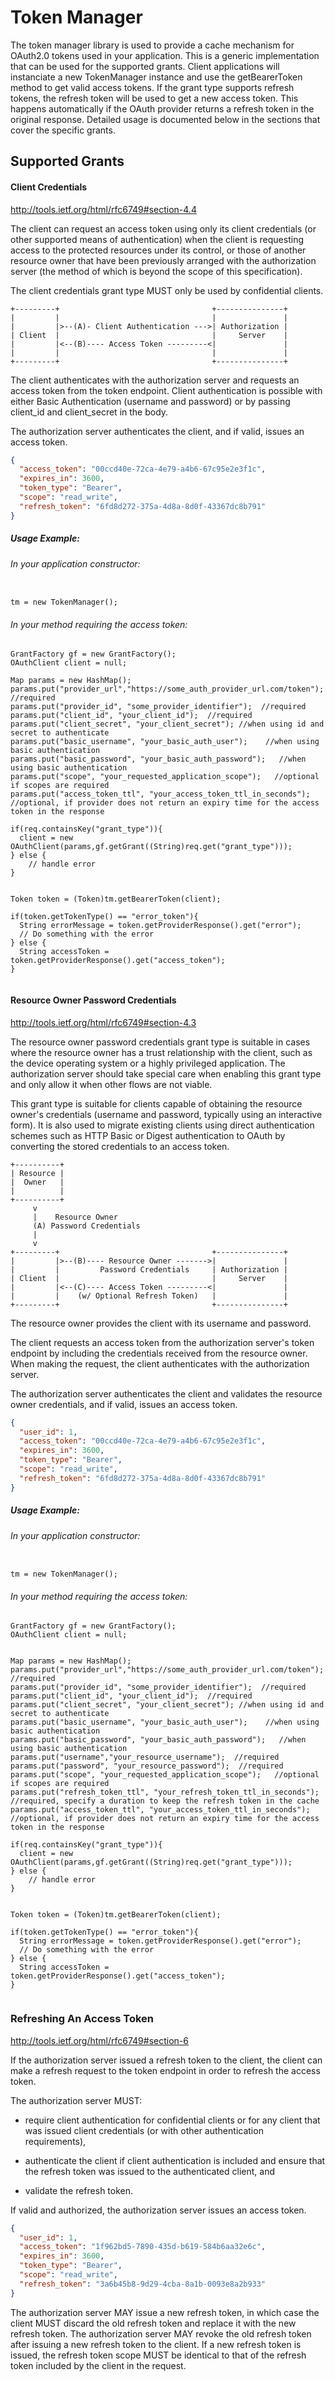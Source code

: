 # Token Manager

The token manager library is used to provide a cache mechanism for OAuth2.0 tokens used in your application. This is a generic implementation that can be used for the supported grants. Client applications will instanciate a new TokenManager instance and use the getBearerToken method to get valid access tokens. If the grant type supports refresh tokens, the refresh token will be used to get a new access token. This happens automatically if the OAuth provider returns a refresh token in the original response. Detailed usage is documented below in the sections that cover the specific grants.

## Supported Grants

#### Client Credentials

http://tools.ietf.org/html/rfc6749#section-4.4

The client can request an access token using only its client credentials (or other supported means of authentication) when the client is requesting access to the protected resources under its control, or those of another resource owner that have been previously arranged with the authorization server (the method of which is beyond the scope of this specification).

The client credentials grant type MUST only be used by confidential clients.

```
+---------+                                  +---------------+
|         |                                  |               |
|         |>--(A)- Client Authentication --->| Authorization |
| Client  |                                  |     Server    |
|         |<--(B)---- Access Token ---------<|               |
|         |                                  |               |
+---------+                                  +---------------+
```

The client authenticates with the authorization server and requests an access token from the token endpoint. Client authentication is possible with either Basic Authentication (username and password) or by passing client_id and client_secret in the body.

The authorization server authenticates the client, and if valid, issues an access token.

```json
{
  "access_token": "00ccd40e-72ca-4e79-a4b6-67c95e2e3f1c",
  "expires_in": 3600,
  "token_type": "Bearer",
  "scope": "read_write",
  "refresh_token": "6fd8d272-375a-4d8a-8d0f-43367dc8b791"
}
```

##### Usage Example:


###### In your application constructor:


```

tm = new TokenManager();

```

###### In your method requiring the access token:

```
GrantFactory gf = new GrantFactory();
OAuthClient client = null;

Map params = new HashMap();
params.put("provider_url","https://some_auth_provider_url.com/token");   //required
params.put("provider_id", "some_provider_identifier");  //required
params.put("client_id", "your_client_id");  //required
params.put("client_secret", "your_client_secret"); //when using id and secret to authenticate
params.put("basic_username", "your_basic_auth_user");    //when using basic authentication
params.put("basic_password", "your_basic_auth_password");   //when using basic authentication
params.put("scope", "your_requested_application_scope");   //optional if scopes are required
params.put("access_token_ttl", "your_access_token_ttl_in_seconds"); //optional, if provider does not return an expiry time for the access token in the response

if(req.containsKey("grant_type")){
  client = new OAuthClient(params,gf.getGrant((String)req.get("grant_type")));
} else {
    // handle error        
}


Token token = (Token)tm.getBearerToken(client);

if(token.getTokenType() == "error_token"){
  String errorMessage = token.getProviderResponse().get("error");
  // Do something with the error
} else {
  String accessToken = token.getProviderResponse().get("access_token");
}


```



#### Resource Owner Password Credentials

http://tools.ietf.org/html/rfc6749#section-4.3

The resource owner password credentials grant type is suitable in cases where the resource owner has a trust relationship with the client, such as the device operating system or a highly privileged application. The authorization server should take special care when enabling this grant type and only allow it when other flows are not viable.

This grant type is suitable for clients capable of obtaining the resource owner's credentials (username and password, typically using an interactive form). It is also used to migrate existing clients using direct authentication schemes such as HTTP Basic or Digest authentication to OAuth by converting the stored credentials to an access token.

```
+----------+
| Resource |
|  Owner   |
|          |
+----------+
     v
     |    Resource Owner
     (A) Password Credentials
     |
     v
+---------+                                  +---------------+
|         |>--(B)---- Resource Owner ------->|               |
|         |         Password Credentials     | Authorization |
| Client  |                                  |     Server    |
|         |<--(C)---- Access Token ---------<|               |
|         |    (w/ Optional Refresh Token)   |               |
+---------+                                  +---------------+

```

The resource owner provides the client with its username and password.

The client requests an access token from the authorization server's token endpoint by including the credentials received from the resource owner. When making the request, the client authenticates with the authorization server.


The authorization server authenticates the client and validates the resource owner credentials, and if valid, issues an access token.

```json
{
  "user_id": 1,
  "access_token": "00ccd40e-72ca-4e79-a4b6-67c95e2e3f1c",
  "expires_in": 3600,
  "token_type": "Bearer",
  "scope": "read_write",
  "refresh_token": "6fd8d272-375a-4d8a-8d0f-43367dc8b791"
}
```

##### Usage Example:


###### In your application constructor:


```

tm = new TokenManager();

```

###### In your method requiring the access token:

```
GrantFactory gf = new GrantFactory();
OAuthClient client = null;


Map params = new HashMap();
params.put("provider_url","https://some_auth_provider_url.com/token");   //required
params.put("provider_id", "some_provider_identifier");  //required
params.put("client_id", "your_client_id");  //required
params.put("client_secret", "your_client_secret"); //when using id and secret to authenticate
params.put("basic_username", "your_basic_auth_user");    //when using basic authentication
params.put("basic_password", "your_basic_auth_password");   //when using basic authentication
params.put("username","your_resource_username");  //required
params.put("password", "your_resource_password");  //required
params.put("scope", "your_requested_application_scope");   //optional if scopes are required
params.put("refresh_token_ttl", "your_refresh_token_ttl_in_seconds");   //required, specify a duration to keep the refresh token in the cache
params.put("access_token_ttl", "your_access_token_ttl_in_seconds"); //optional, if provider does not return an expiry time for the access token in the response

if(req.containsKey("grant_type")){
  client = new OAuthClient(params,gf.getGrant((String)req.get("grant_type")));
} else {
    // handle error        
}


Token token = (Token)tm.getBearerToken(client);

if(token.getTokenType() == "error_token"){
  String errorMessage = token.getProviderResponse().get("error");
  // Do something with the error
} else {
  String accessToken = token.getProviderResponse().get("access_token");
}


```



### Refreshing An Access Token

http://tools.ietf.org/html/rfc6749#section-6

If the authorization server issued a refresh token to the client, the client can make a refresh request to the token endpoint in order to refresh the access token.

The authorization server MUST:

* require client authentication for confidential clients or for any client that was issued client credentials (or with other authentication requirements),

* authenticate the client if client authentication is included and ensure that the refresh token was issued to the authenticated client, and

* validate the refresh token.

If valid and authorized, the authorization server issues an access token.

```json
{
  "user_id": 1,
  "access_token": "1f962bd5-7890-435d-b619-584b6aa32e6c",
  "expires_in": 3600,
  "token_type": "Bearer",
  "scope": "read_write",
  "refresh_token": "3a6b45b8-9d29-4cba-8a1b-0093e8a2b933"
}
```

The authorization server MAY issue a new refresh token, in which case the client MUST discard the old refresh token and replace it with the new refresh token.  The authorization server MAY revoke the old refresh token after issuing a new refresh token to the client.  If a new refresh token is issued, the refresh token scope MUST be identical to that of the refresh token included by the client in the request.